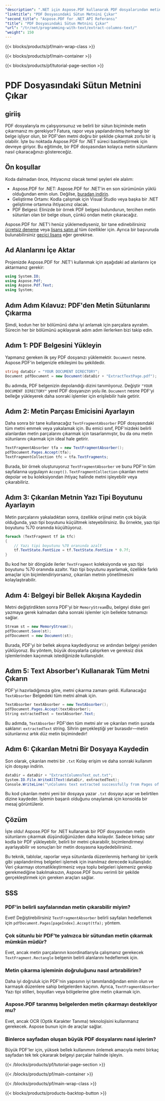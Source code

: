 ```yaml
---
"description": ".NET için Aspose.PDF kullanarak PDF dosyalarından metin sütunlarını nasıl çıkaracağınızı öğrenin. Bu kılavuz, her adımı kod örnekleri ve açıklamalarla açıklar."
"linktitle": "PDF Dosyasındaki Sütun Metnini Çıkar"
"second_title": "Aspose.PDF for .NET API Referansı"
"title": "PDF Dosyasındaki Sütun Metnini Çıkar"
"url": "/tr/net/programming-with-text/extract-columns-text/"
"weight": 150
---
```


{{< blocks/products/pf/main-wrap-class >}}

{{< blocks/products/pf/main-container >}}

{{< blocks/products/pf/tutorial-page-section >}}

# PDF Dosyasındaki Sütun Metnini Çıkar

## giriiş

PDF dosyalarıyla mı çalışıyorsunuz ve belirli bir sütun biçiminde metin çıkarmanız mı gerekiyor? Fatura, rapor veya yapılandırılmış herhangi bir belge işliyor olun, bir PDF'den metni doğru bir şekilde çıkarmak zorlu bir iş olabilir. İşte bu noktada Aspose.PDF for .NET süreci basitleştirmek için devreye giriyor. Bu eğitimde, bir PDF dosyasından kolayca metin sütunlarını nasıl çıkaracağınızı göstereceğiz. 

## Ön koşullar

Koda dalmadan önce, ihtiyacınız olacak temel şeyleri ele alalım:

- Aspose.PDF for .NET: Aspose.PDF for .NET'in en son sürümünün yüklü olduğundan emin olun. Değilse, [buradan indirin](https://releases.aspose.com/pdf/net/).
- Geliştirme Ortamı: Kodla çalışmak için Visual Studio veya başka bir .NET geliştirme ortamına ihtiyacınız olacak.
- PDF Belgesi: Elinizde bir örnek PDF belgesi bulundurun, tercihen metin sütunları olan bir belge olsun, çünkü ondan metin çıkaracağız.

Aspose.PDF for .NET'i henüz yüklemediyseniz, bir tane edinebilirsiniz [ücretsiz deneme](https://releases.aspose.com/) veya [lisans satın al](https://purchase.aspose.com/buy) tüm özellikler için. Ayrıca bir başvuruda bulunabilirsiniz [geçici lisans](https://purchase.aspose.com/temporary-license) eğer gerekirse.

## Ad Alanlarını İçe Aktar

Projenizde Aspose.PDF for .NET'i kullanmak için aşağıdaki ad alanlarını içe aktarmanız gerekir:

```csharp
using System.IO;
using Aspose.Pdf;
using Aspose.Pdf.Text;
using System;
```

## Adım Adım Kılavuz: PDF'den Metin Sütunlarını Çıkarma

Şimdi, kodun her bir bölümünü daha iyi anlamak için parçalara ayıralım. Sürecin her bir bölümünü açıklayarak adım adım ilerlerken bizi takip edin.

## Adım 1: PDF Belgesini Yükleyin

Yapmanız gereken ilk şey PDF dosyanızı yüklemektir. `Document` nesne. Aspose.PDF'in belgenizle etkileşimi bu şekildedir.

```csharp
string dataDir = "YOUR DOCUMENT DIRECTORY";
Document pdfDocument = new Document(dataDir + "ExtractTextPage.pdf");
```

Bu adımda, PDF belgenizin depolandığı dizini tanımlıyoruz. Değiştir `"YOUR DOCUMENT DIRECTORY"` yerel PDF dosyanızın yolu ile. `Document` nesne PDF'yi belleğe yükleyerek daha sonraki işlemler için erişilebilir hale getirir.

## Adım 2: Metin Parçası Emicisini Ayarlayın

Daha sonra bir tane kullanacağız `TextFragmentAbsorber` PDF dosyasındaki tüm metni emmek veya yakalamak için. Bu emici sınıf, PDF'nizdeki belirli alanlardan metin parçalarını çıkarmak için tasarlanmıştır, bu da onu metin sütunlarını çıkarmak için ideal hale getirir.

```csharp
TextFragmentAbsorber tfa = new TextFragmentAbsorber();
pdfDocument.Pages.Accept(tfa);
TextFragmentCollection tfc = tfa.TextFragments;
```

Burada, bir örnek oluşturuyoruz `TextFragmentAbsorber` ve bunu PDF'in tüm sayfalarına uygulayın `Accept()`. `TextFragmentCollection` çıkarılan metni depolar ve bu koleksiyondan ihtiyaç halinde metni işleyebilir veya çıkarabiliriz.

## Adım 3: Çıkarılan Metnin Yazı Tipi Boyutunu Ayarlayın

Metin parçalarını yakaladıktan sonra, özellikle orijinal metin çok büyük olduğunda, yazı tipi boyutunu küçültmek isteyebilirsiniz. Bu örnekte, yazı tipi boyutunu %70 oranında küçültüyoruz.

```csharp
foreach (TextFragment tf in tfc)
{
    // Yazı tipi boyutunu %70 oranında azalt
    tf.TextState.FontSize = tf.TextState.FontSize * 0.7f;
}
```

Bu kod her bir döngüde ilerler `TextFragment` koleksiyonda ve yazı tipi boyutunu %70 oranında azaltır. Yazı tipi boyutunu ayarlamak, özellikle farklı amaçlar için biçimlendiriyorsanız, çıkarılan metnin yönetilmesini kolaylaştırabilir.

## Adım 4: Belgeyi bir Bellek Akışına Kaydedin

Metni değiştirdikten sonra PDF'yi bir `MemoryStream`Bu, belgeyi diske geri yazmaya gerek kalmadan daha sonraki işlemler için bellekte tutmamızı sağlar.

```csharp
Stream st = new MemoryStream();
pdfDocument.Save(st);
pdfDocument = new Document(st);
```

Burada, PDF'yi bir bellek akışına kaydediyoruz ve ardından belgeyi yeniden yüklüyoruz. Bu yöntem, büyük dosyalarla çalışırken ve gereksiz disk işlemlerinden kaçınmak istediğinizde kullanışlıdır.

## Adım 5: Text Absorber'ı Kullanarak Tüm Metni Çıkarın

PDF'yi hazırladığımıza göre, metni çıkarma zamanı geldi. Kullanacağız `TextAbsorber` Belgedeki tüm metni almak için.

```csharp
TextAbsorber textAbsorber = new TextAbsorber();
pdfDocument.Pages.Accept(textAbsorber);
String extractedText = textAbsorber.Text;
```

Bu adımda, `TextAbsorber` PDF'den tüm metni alır ve çıkarılan metin şurada saklanır: `extractedText` string. Sihrin gerçekleştiği yer burasıdır—metin sütunlarınız artık düz metin biçimindedir!

## Adım 6: Çıkarılan Metni Bir Dosyaya Kaydedin

Son olarak, çıkarılan metni bir `.txt` Kolay erişim ve daha sonraki kullanım için dosyayı indirin.

```csharp
dataDir = dataDir + "ExtractColumnsText_out.txt";
System.IO.File.WriteAllText(dataDir, extractedText);
Console.WriteLine("\nColumns text extracted successfully from Pages of PDF Document.\nFile saved at " + dataDir);
```

Bu kod çıkarılan metni yeni bir dosyaya yazar `.txt` dosyayı açar ve belirtilen dizine kaydeder. İşlemin başarılı olduğunu onaylamak için konsolda bir mesaj görüntülenir.

## Çözüm

İşte oldu! Aspose.PDF for .NET kullanarak bir PDF dosyasından metin sütunlarını çıkarmak düşündüğünüzden daha kolaydır. Sadece birkaç satır kodla bir PDF yükleyebilir, belirli bir metni çıkarabilir, biçimlendirmeyi ayarlayabilir ve sonuçları bir metin dosyasına kaydedebilirsiniz.

Bu teknik, tablolar, raporlar veya sütunlarda düzenlenmiş herhangi bir içerik gibi yapılandırılmış belgeleri işlemek için inanılmaz derecede kullanışlıdır. Veri çıkarmayı otomatikleştirmeniz veya toplu belgeleri işlemeniz gerekip gerekmediğine bakılmaksızın, Aspose.PDF bunu verimli bir şekilde gerçekleştirmek için gereken araçları sağlar.

## SSS

### PDF'in belirli sayfalarından metin çıkarabilir miyim?  
Evet! Değiştirebilirsiniz `TextFragmentAbsorber` belirli sayfaları hedeflemek için `pdfDocument.Pages[pageIndex].Accept(tfa);` yöntem.

### Çok sütunlu bir PDF'te yalnızca bir sütundan metin çıkarmak mümkün müdür?  
Evet, ancak metin parçalarının koordinatlarıyla çalışmanız gerekecek `TextFragment.Rectangle` belgenin belirli alanlarını hedeflemek için.

### Metin çıkarma işleminin doğruluğunu nasıl artırabilirim?  
Daha iyi doğruluk için PDF'nin yapısının iyi tanımlandığından emin olun ve karmaşık düzenlere sahip belgelerden kaçının. Ayrıca, `TextFragmentAbsorber` Yazı tipi stilleri, boyutları veya bölgelerine göre metin çıkarmak için.

### Aspose.PDF taranmış belgelerden metin çıkarmayı destekliyor mu?  
Evet, ancak OCR (Optik Karakter Tanıma) teknolojisini kullanmanız gerekecek. Aspose bunun için de araçlar sağlar.

### Binlerce sayfadan oluşan büyük PDF dosyalarını nasıl işlerim?  
Büyük PDF'ler için, yüksek bellek kullanımını önlemek amacıyla metni birkaç sayfadan tek tek çıkararak belgeyi parçalar halinde işleyin.

{{< /blocks/products/pf/tutorial-page-section >}}

{{< /blocks/products/pf/main-container >}}

{{< /blocks/products/pf/main-wrap-class >}}

{{< blocks/products/products-backtop-button >}}